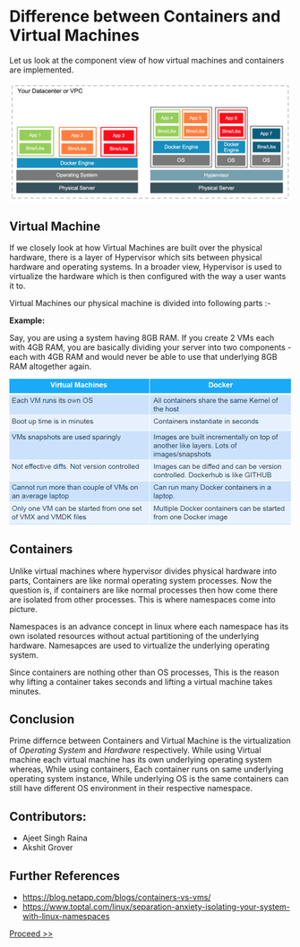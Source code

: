 # Difference between Containers and Virtual Machines

Let us look at the component view of how virtual machines and containers are implemented.



![Component View](https://github.com/collabnix/dockerlabs/blob/master/beginners/images/difference-vm-containers.png)

## Virtual Machine

If we closely look at how Virtual Machines are built over the physical hardware, there is a layer of Hypervisor which sits between physical hardware and operating systems. In a broader view, Hypervisor is used to virtualize the hardware which is then configured with the way a user wants it to.

Virtual Machines our physical machine is divided into following parts :-

**Example:**

Say, you are using a system having 8GB RAM. If you create 2 VMs each with 4GB RAM, you are basically dividing your server into two components - each with 4GB RAM and would never be able to use that underlying 8GB RAM altogether again. 

![Component View](https://github.com/collabnix/dockerlabs/blob/master/beginners/docker-vs-vm.png)

## Containers

Unlike virtual machines where hypervisor divides physical hardware into parts, Containers are like normal operating system processes. Now the question is, if containers are like normal processes then how come there are isolated from other processes. This is where namespaces come into picture.

Namespaces is an advance concept in linux where each namespace has its own isolated resources without actual partitioning of the underlying hardware. Namesapces are used to virtualize the underlying operating system.

Since containers are nothing other than OS processes, This is the reason why lifting a container takes seconds and lifting a virtual machine takes minutes.

## Conclusion

Prime differnce between Containers and Virtual Machine is the virtualization of *Operating System* and *Hardware* respectively. While using Virtual machine each virtual machine has its own underlying operating system whereas, While using containers, Each container runs on same underlying operating system instance, While underlying OS is the same containers can still have different OS environment in their respective namespace.

## Contributors:

- Ajeet Singh Raina
- Akshit Grover


## Further References

* https://blog.netapp.com/blogs/containers-vs-vms/
* https://www.toptal.com/linux/separation-anxiety-isolating-your-system-with-linux-namespaces 

[Proceed >>](https://github.com/collabnix/dockerlabs/blob/master/beginners/difference-vmnetwork-docker-networking.md)
